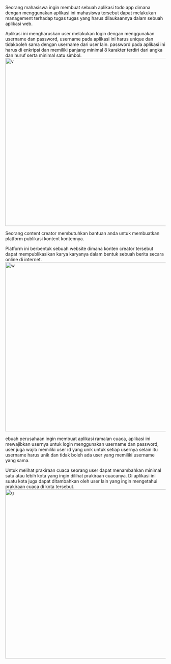 Seorang mahasiswa ingin membuat sebuah aplikasi todo app dimana dengan menggunakan aplikasi ini mahasiswa tersebut dapat melakukan management terhadap tugas tugas yang harus dilaukaannya dalam sebuah aplikasi web.

Aplikasi ini mengharuskan user melakukan login dengan menggunakan username dan password, username pada aplikasi ini harus unique dan tidakboleh sama dengan username dari user lain. password pada aplikasi ini harus di enkripsi dan memiliki panjang minimal 8 karakter terdiri dari angka dan huruf serta minimal satu simbol.
<img width="526" alt="v" src="https://github.com/PuhanRialdo/UAS-BASDAT-2/assets/160216825/3ff2ce45-ba50-42c0-b8d8-688c0d4b8f41">

Seorang content creator membutuhkan bantuan anda untuk membuatkan platform publikasi kontent kontennya.

Platform ini berbentuk sebuah website dimana konten creator tersebut dapat mempublikasikan karya karyanya dalam bentuk sebuah berita secara online di internet.
<img width="530" alt="w" src="https://github.com/PuhanRialdo/UAS-BASDAT-2/assets/160216825/e13e7161-b694-4ccc-a8e4-0e976a4c5cf0">

ebuah perusahaan ingin membuat aplikasi ramalan cuaca, aplikasi ini mewajibkan usernya untuk login menggunakan username dan password, user juga wajib memiliki user id yang unik untuk setiap usernya selain itu username harus unik dan tidak boleh ada user yang memiliki username yang sama.

Untuk melihat prakiraan cuaca seorang user dapat menambahkan minimal satu atau lebih kota yang ingin dilihat prakiraan cuacanya. Di aplikasi ini suatu kota juga dapat ditambahkan oleh user lain yang ingin mengetahui prakiraan cuaca di kota tersebut.
<img width="530" alt="g" src="https://github.com/PuhanRialdo/UAS-BASDAT-2/assets/160216825/8a089d35-cf7a-4fd7-8a2e-5767165aaceb">
